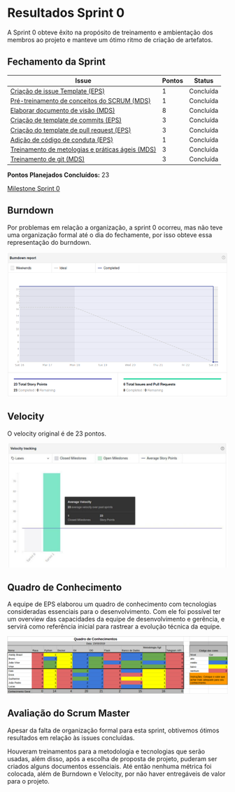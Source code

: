 # Resultados Sprint 0
A Sprint 0 obteve êxito na propósito de treinamento e ambientação dos membros ao projeto e manteve um ótimo ritmo de criação de artefatos.

## Fechamento da Sprint

| Issue | Pontos | Status |
| ----- | ------ | ------ |
| [Criação de issue Template (EPS)](https://github.com/fga-eps-mds/2019.1-Grupo-3/issues/1) | 1 | Concluída |
| [Pré-treinamento de conceitos do SCRUM (MDS)](https://github.com/fga-eps-mds/2019.1-Grupo-3/issues/11) | 1 | Concluída |
| [Elaborar documento de visão (MDS)](https://github.com/fga-eps-mds/2019.1-Grupo-3/issues/3) | 8 | Concluída |
| [Criação de template de commits (EPS)](https://github.com/fga-eps-mds/2019.1-Grupo-3/issues/6) | 3 | Concluída |
| [Criação do template de pull request (EPS)](https://github.com/fga-eps-mds/2019.1-Grupo-3/issues/7) | 3 | Concluída |
| [Adição de código de conduta (EPS)](https://github.com/fga-eps-mds/2019.1-Grupo-3/issues/8) | 1 | Concluída |
| [Treinamento de metologias e práticas ágeis (MDS)](https://github.com/fga-eps-mds/2019.1-Grupo-3/issues/4) | 3 | Concluída |
| [Treinamento de git (MDS)](https://github.com/fga-eps-mds/2019.1-Grupo-3/issues/2) | 3 | Concluída |
__Pontos Planejados Concluídos:__ 23

[Milestone Sprint 0](https://github.com/fga-eps-mds/2019.1-Grupo-3/milestone/2)

## Burndown

Por problemas em relação a organização, a sprint 0 ocorreu, mas não teve uma organização formal até o dia do fechamente, por isso obteve essa representação do burndown.

![](../img/sprints/sprint0/burndown_sprint0.png)

## Velocity
O velocity original é de 23 pontos.

![](../img/sprints/sprint0/velocity_sprint0.jpg)

## Quadro de Conhecimento

A equipe de EPS elaborou um quadro de conhecimento com tecnologias consideradas essenciais para o desenvolvimento. Com ele foi possível ter um overview das capacidades da equipe de desenvolvimento e gerência, e servirá como referência inicial para rastrear a evolução técnica da equipe. 

![](../img/sprints/sprint0/quadro_de_conhecimentos_sprint0.png)

## Avaliação do Scrum Master

Apesar da falta de organização formal para esta sprint, obtivemos ótimos resultados em relação às issues concluídas.

Houveram treinamentos para a metodologia e tecnologias que serão usadas, além disso, após a escolha de proposta de projeto, puderam ser criados alguns documentos essenciais. Até então nenhuma métrica foi colocada, além de Burndown e Velocity, por não haver entregáveis de valor para o projeto.